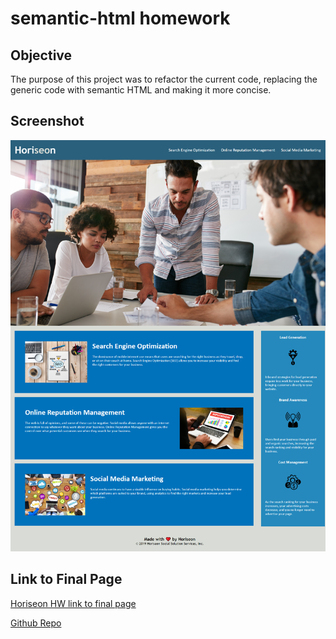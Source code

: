 # semantic-html homework

## Objective
The purpose of this project was to refactor the current code, replacing the generic code with semantic HTML and making it more concise. 

## Screenshot

![Final page screenshot](./assets/images/hw1-screenshot.png) 


## Link to Final Page
[Horiseon HW link to final page](https://boldsja.github.io/semantic-html/) 

[Github Repo](https://github.com/boldsja/semantic-html)
